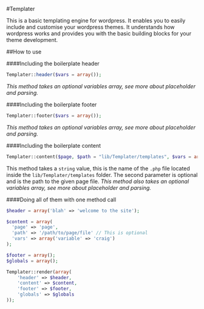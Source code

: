 #Templater

This is a basic templating engine for wordpress. It enables you to easily include and customise your wordpress themes. It understands how wordpress works and provides you with the basic building blocks for your theme development.

##How to use

####Including the boilerplate header
```php
Templater::header($vars = array());
```
_This method takes an optional variables array, see more about placeholder and parsing._

####Including the boilerplate footer
```php
Templater::footer($vars = array());
```
_This method takes an optional variables array, see more about placeholder and parsing._

####Including the boilerplate content
```php
Templater::content($page, $path = "lib/Templater/templates", $vars = array());
```
This method takes a `string` value, this is the name of the `.php` file located inside the `lib/Templater/templates` folder.
The second parameter is optional and is the path to the given page file.
_This method also takes an optional variables array, see more about placeholder and parsing._

####Doing all of them with one method call
```php
$header = array('blah' => 'welcome to the site');

$content = array(
  'page' => 'page',
  'path' => '/path/to/page/file' // This is optional
  'vars' => array('variable' => 'craig')
);

$footer = array();
$globals = array();

Templater::render(array(
	'header' => $header,
	'content' => $content,
	'footer' => $footer,
	'globals' => $globals
));
```
